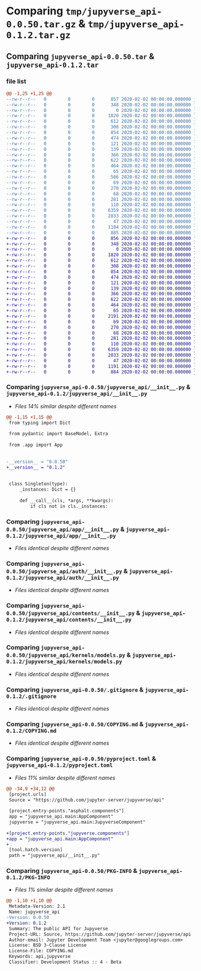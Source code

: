 # Comparing `tmp/jupyverse_api-0.0.50.tar.gz` & `tmp/jupyverse_api-0.1.2.tar.gz`

## Comparing `jupyverse_api-0.0.50.tar` & `jupyverse_api-0.1.2.tar`

### file list

```diff
@@ -1,25 +1,25 @@
--rw-r--r--   0        0        0      857 2020-02-02 00:00:00.000000 jupyverse_api-0.0.50/jupyverse_api/__init__.py
--rw-r--r--   0        0        0      348 2020-02-02 00:00:00.000000 jupyverse_api-0.0.50/jupyverse_api/exceptions.py
--rw-r--r--   0        0        0        0 2020-02-02 00:00:00.000000 jupyverse_api-0.0.50/jupyverse_api/py.typed
--rw-r--r--   0        0        0     1820 2020-02-02 00:00:00.000000 jupyverse_api-0.0.50/jupyverse_api/app/__init__.py
--rw-r--r--   0        0        0      612 2020-02-02 00:00:00.000000 jupyverse_api-0.0.50/jupyverse_api/auth/__init__.py
--rw-r--r--   0        0        0      308 2020-02-02 00:00:00.000000 jupyverse_api-0.0.50/jupyverse_api/auth/models.py
--rw-r--r--   0        0        0      854 2020-02-02 00:00:00.000000 jupyverse_api-0.0.50/jupyverse_api/contents/__init__.py
--rw-r--r--   0        0        0      474 2020-02-02 00:00:00.000000 jupyverse_api-0.0.50/jupyverse_api/contents/models.py
--rw-r--r--   0        0        0      121 2020-02-02 00:00:00.000000 jupyverse_api-0.0.50/jupyverse_api/frontend/__init__.py
--rw-r--r--   0        0        0      139 2020-02-02 00:00:00.000000 jupyverse_api-0.0.50/jupyverse_api/jupyterlab/__init__.py
--rw-r--r--   0        0        0      366 2020-02-02 00:00:00.000000 jupyverse_api-0.0.50/jupyverse_api/kernels/__init__.py
--rw-r--r--   0        0        0      622 2020-02-02 00:00:00.000000 jupyverse_api-0.0.50/jupyverse_api/kernels/models.py
--rw-r--r--   0        0        0      464 2020-02-02 00:00:00.000000 jupyverse_api-0.0.50/jupyverse_api/lab/__init__.py
--rw-r--r--   0        0        0       65 2020-02-02 00:00:00.000000 jupyverse_api-0.0.50/jupyverse_api/login/__init__.py
--rw-r--r--   0        0        0      506 2020-02-02 00:00:00.000000 jupyverse_api-0.0.50/jupyverse_api/main/__init__.py
--rw-r--r--   0        0        0       69 2020-02-02 00:00:00.000000 jupyverse_api-0.0.50/jupyverse_api/nbconvert/__init__.py
--rw-r--r--   0        0        0      270 2020-02-02 00:00:00.000000 jupyverse_api-0.0.50/jupyverse_api/resource_usage/__init__.py
--rw-r--r--   0        0        0       68 2020-02-02 00:00:00.000000 jupyverse_api-0.0.50/jupyverse_api/retrolab/__init__.py
--rw-r--r--   0        0        0      281 2020-02-02 00:00:00.000000 jupyverse_api-0.0.50/jupyverse_api/terminals/__init__.py
--rw-r--r--   0        0        0      110 2020-02-02 00:00:00.000000 jupyverse_api-0.0.50/jupyverse_api/yjs/__init__.py
--rw-r--r--   0        0        0     6359 2020-02-02 00:00:00.000000 jupyverse_api-0.0.50/.gitignore
--rw-r--r--   0        0        0     2833 2020-02-02 00:00:00.000000 jupyverse_api-0.0.50/COPYING.md
--rw-r--r--   0        0        0       47 2020-02-02 00:00:00.000000 jupyverse_api-0.0.50/README.md
--rw-r--r--   0        0        0     1104 2020-02-02 00:00:00.000000 jupyverse_api-0.0.50/pyproject.toml
--rw-r--r--   0        0        0      885 2020-02-02 00:00:00.000000 jupyverse_api-0.0.50/PKG-INFO
+-rw-r--r--   0        0        0      856 2020-02-02 00:00:00.000000 jupyverse_api-0.1.2/jupyverse_api/__init__.py
+-rw-r--r--   0        0        0      348 2020-02-02 00:00:00.000000 jupyverse_api-0.1.2/jupyverse_api/exceptions.py
+-rw-r--r--   0        0        0        0 2020-02-02 00:00:00.000000 jupyverse_api-0.1.2/jupyverse_api/py.typed
+-rw-r--r--   0        0        0     1820 2020-02-02 00:00:00.000000 jupyverse_api-0.1.2/jupyverse_api/app/__init__.py
+-rw-r--r--   0        0        0      612 2020-02-02 00:00:00.000000 jupyverse_api-0.1.2/jupyverse_api/auth/__init__.py
+-rw-r--r--   0        0        0      308 2020-02-02 00:00:00.000000 jupyverse_api-0.1.2/jupyverse_api/auth/models.py
+-rw-r--r--   0        0        0      854 2020-02-02 00:00:00.000000 jupyverse_api-0.1.2/jupyverse_api/contents/__init__.py
+-rw-r--r--   0        0        0      474 2020-02-02 00:00:00.000000 jupyverse_api-0.1.2/jupyverse_api/contents/models.py
+-rw-r--r--   0        0        0      121 2020-02-02 00:00:00.000000 jupyverse_api-0.1.2/jupyverse_api/frontend/__init__.py
+-rw-r--r--   0        0        0      139 2020-02-02 00:00:00.000000 jupyverse_api-0.1.2/jupyverse_api/jupyterlab/__init__.py
+-rw-r--r--   0        0        0      366 2020-02-02 00:00:00.000000 jupyverse_api-0.1.2/jupyverse_api/kernels/__init__.py
+-rw-r--r--   0        0        0      622 2020-02-02 00:00:00.000000 jupyverse_api-0.1.2/jupyverse_api/kernels/models.py
+-rw-r--r--   0        0        0      464 2020-02-02 00:00:00.000000 jupyverse_api-0.1.2/jupyverse_api/lab/__init__.py
+-rw-r--r--   0        0        0       65 2020-02-02 00:00:00.000000 jupyverse_api-0.1.2/jupyverse_api/login/__init__.py
+-rw-r--r--   0        0        0     2191 2020-02-02 00:00:00.000000 jupyverse_api-0.1.2/jupyverse_api/main/__init__.py
+-rw-r--r--   0        0        0       69 2020-02-02 00:00:00.000000 jupyverse_api-0.1.2/jupyverse_api/nbconvert/__init__.py
+-rw-r--r--   0        0        0      270 2020-02-02 00:00:00.000000 jupyverse_api-0.1.2/jupyverse_api/resource_usage/__init__.py
+-rw-r--r--   0        0        0       68 2020-02-02 00:00:00.000000 jupyverse_api-0.1.2/jupyverse_api/retrolab/__init__.py
+-rw-r--r--   0        0        0      281 2020-02-02 00:00:00.000000 jupyverse_api-0.1.2/jupyverse_api/terminals/__init__.py
+-rw-r--r--   0        0        0      110 2020-02-02 00:00:00.000000 jupyverse_api-0.1.2/jupyverse_api/yjs/__init__.py
+-rw-r--r--   0        0        0     6359 2020-02-02 00:00:00.000000 jupyverse_api-0.1.2/.gitignore
+-rw-r--r--   0        0        0     2833 2020-02-02 00:00:00.000000 jupyverse_api-0.1.2/COPYING.md
+-rw-r--r--   0        0        0       47 2020-02-02 00:00:00.000000 jupyverse_api-0.1.2/README.md
+-rw-r--r--   0        0        0     1191 2020-02-02 00:00:00.000000 jupyverse_api-0.1.2/pyproject.toml
+-rw-r--r--   0        0        0      884 2020-02-02 00:00:00.000000 jupyverse_api-0.1.2/PKG-INFO
```

### Comparing `jupyverse_api-0.0.50/jupyverse_api/__init__.py` & `jupyverse_api-0.1.2/jupyverse_api/__init__.py`

 * *Files 14% similar despite different names*

```diff
@@ -1,15 +1,15 @@
 from typing import Dict
 
 from pydantic import BaseModel, Extra
 
 from .app import App
 
 
-__version__ = "0.0.50"
+__version__ = "0.1.2"
 
 
 class Singleton(type):
     _instances: Dict = {}
 
     def __call__(cls, *args, **kwargs):
         if cls not in cls._instances:
```

### Comparing `jupyverse_api-0.0.50/jupyverse_api/app/__init__.py` & `jupyverse_api-0.1.2/jupyverse_api/app/__init__.py`

 * *Files identical despite different names*

### Comparing `jupyverse_api-0.0.50/jupyverse_api/auth/__init__.py` & `jupyverse_api-0.1.2/jupyverse_api/auth/__init__.py`

 * *Files identical despite different names*

### Comparing `jupyverse_api-0.0.50/jupyverse_api/contents/__init__.py` & `jupyverse_api-0.1.2/jupyverse_api/contents/__init__.py`

 * *Files identical despite different names*

### Comparing `jupyverse_api-0.0.50/jupyverse_api/kernels/models.py` & `jupyverse_api-0.1.2/jupyverse_api/kernels/models.py`

 * *Files identical despite different names*

### Comparing `jupyverse_api-0.0.50/.gitignore` & `jupyverse_api-0.1.2/.gitignore`

 * *Files identical despite different names*

### Comparing `jupyverse_api-0.0.50/COPYING.md` & `jupyverse_api-0.1.2/COPYING.md`

 * *Files identical despite different names*

### Comparing `jupyverse_api-0.0.50/pyproject.toml` & `jupyverse_api-0.1.2/pyproject.toml`

 * *Files 11% similar despite different names*

```diff
@@ -34,9 +34,12 @@
 [project.urls]
 Source = "https://github.com/jupyter-server/jupyverse/api"
 
 [project.entry-points."asphalt.components"]
 app = "jupyverse_api.main:AppComponent"
 jupyverse = "jupyverse_api.main:JupyverseComponent"
 
+[project.entry-points."jupyverse.components"]
+app = "jupyverse_api.main:AppComponent"
+
 [tool.hatch.version]
 path = "jupyverse_api/__init__.py"
```

### Comparing `jupyverse_api-0.0.50/PKG-INFO` & `jupyverse_api-0.1.2/PKG-INFO`

 * *Files 1% similar despite different names*

```diff
@@ -1,10 +1,10 @@
 Metadata-Version: 2.1
 Name: jupyverse_api
-Version: 0.0.50
+Version: 0.1.2
 Summary: The public API for Jupyverse
 Project-URL: Source, https://github.com/jupyter-server/jupyverse/api
 Author-email: Jupyter Development Team <jupyter@googlegroups.com>
 License: BSD 3-Clause License
 License-File: COPYING.md
 Keywords: api,jupyverse
 Classifier: Development Status :: 4 - Beta
```

